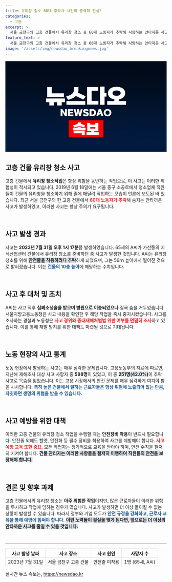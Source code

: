 ```yaml
---
title: 유리창 청소 60대 추락사 사건의 충격적 진실!
categories:
  - 고용
excerpt: >
  서울 금천구의 고층 건물에서 유리창 청소 중 60대 노동자가 추락해 사망하는 안타까운 사고가 발생했습니다. 경찰과 노동청이 사고 경위를 조사하며, 안전 문제에 대한 경각심이 다시금 커지고 있습니다.
feature_text: >
  서울 금천구의 고층 건물에서 유리창 청소 중 60대 노동자가 추락해 사망하는 안타까운 사고가 발생했습니다. 경찰과 노동청이 사고 경위를 조사하며, 안전 문제에 대한 경각심이 다시금 커지고 있습니다.
image: '/assets/img/newsdao_breakingnews.jpg'
---
```


<p><img src="/assets/img/newsdao_breakingnews.jpg" alt="firstkoreanews 속보" /></p>

<h2 data-ke-size="size26">고층 건물 유리창 청소 사고</h2>

<p data-ke-size="size16">고층 건물에서 <b>유리창 청소작업</b>은 항상 위험을 동반하는 작업으로, 이 사고는 이러한 위험성이 적시되고 있습니다. 2019년 6월 18일에는 서울 중구 소공로에서 청소업체 직원들이 건물의 유리창을 청소하기 위해 줄에 매달려 작업하는 모습이 언론에 보도된 바 있습니다. 최근 서울 금천구의 한 고층 건물에서 <b><span style="color: #ee2323;">60대 노동자가 추락</span></b>해 숨지는 안타까운 사고가 발생하였고, 이러한 사고는 항상 주의가 요구됩니다.</p>

<p data-ke-size="size16">&nbsp;</p>

<h2 data-ke-size="size26">사고 발생 경과</h2>

<p data-ke-size="size16">사고는 <b>2023년 7월 31일 오후 1시 17분</b>쯤 발생하였습니다. 65세의 A씨가 가산동의 지식산업센터 건물에서 유리창 청소를 준비하던 중 사고가 발생한 것입니다. A씨는 유리창 청소를 위해 <b><span style="background-color: #21538527;">안전줄을 착용하려다 추락</span></b>하게 되었으며, 그는 56ｍ 높이에서 떨어진 것으로 밝혀졌습니다. 이는 <b><span style="color: #1a5490;">건물의 10층 높이</span></b>에 해당하는 수치입니다.</p>

<p data-ke-size="size16">&nbsp;</p>

<h2 data-ke-size="size26">사고 후 대처 및 조치</h2>

<p data-ke-size="size16">A씨는 사고 직후 <b>심폐소생술을 받으며 병원으로 이송되었으나</b> 결국 숨을 거두었습니다. 서울지방고용노동청은 사고 내용을 확인한 후 해당 작업을 즉시 중지시켰습니다. 사고를 조사하는 경찰과 노동청은 <b><span style="color: #ee2323;">사고 경위와 중대재해처벌법 위반 여부를 면밀히 조사</span></b>하고 있습니다. 이를 통해 재발 방지를 위한 대책도 마련될 것으로 기대됩니다.</p>

<p data-ke-size="size16">&nbsp;</p>

<h2 data-ke-size="size26">노동 현장의 사고 통계</h2>

<p data-ke-size="size16">노동 현장에서 발생하는 사고는 매우 심각한 문제입니다. 고용노동부의 자료에 따르면, 지난해 재해조사 대상 사고 사망자 중 <b>598명</b>이 있었고, 이 중 <b><span style="background-color: #21538527;">251명(42.0%)</span></b>이 추락 사고로 목숨을 잃었습니다. 이는 고용 시장에서의 안전 문제를 매우 심각하게 여겨야 함을 시사합니다. <b><span style="color: #1a5490;">특히 높은 건물에서 일하는 근로자들은 항상 위험에 노출되어 있는 만큼, 자칫하면 생명의 위협을 받을 수 있습니다.</span></b></p>

<p data-ke-size="size16">&nbsp;</p>

<h2 data-ke-size="size26">사고 예방을 위한 대책</h2>

<p data-ke-size="size16">이러한 고층 건물의 유리창 청소 작업을 수행할 때는 <b>안전장비 착용</b>이 반드시 필요합니다. 안전줄 외에도 헬멧, 안전화 등 필수 장비를 착용하여 사고를 예방해야 합니다. <b><span style="color: #ee2323;">사고 예방 교육 또한 중요</span></b>, 모든 작업자는 정기적으로 교육을 받아야 하며, 안전 수칙을 철저히 지켜야 합니다. <b><span style="background-color: #21538527;">건물 관리자는 이러한 사항들을 철저히 이행하여 직원들의 안전을 보장해야 합니다.</span></b></p>

<p data-ke-size="size16">&nbsp;</p>

<h2 data-ke-size="size26">결론 및 향후 과제</h2>

<p data-ke-size="size16">고층 건물에서의 유리창 청소는 <b>아주 위험한 작업</b>이지만, 많은 근로자들이 이러한 위험을 무시하고 작업에 임하는 경우가 많습니다. 사고가 발생하면 더 이상 돌이킬 수 없는 상황이 발생할 수 있습니다. 따라서 정부와 기업 모두가 <b><span style="color: #1a5490;">안전 규정을 강화하고, 근로자 교육을 통해 예방에 힘써야 합니다.</span></b> <b><span style="background-color: #21538527;">이런 노력들이 결실을 맺게 된다면, 앞으로는 더 이상의 안타까운 사고를 줄일 수 있을 것입니다.</span></b></p>

<p data-ke-size="size16">&nbsp;</p>

<hr>

<table style="width: 100%; border-collapse: collapse;">
  <thead>
    <tr>
      <th style="border: 1px solid #ddd; text-align: center;"><b>사고 발생 날짜</b></th>
      <th style="border: 1px solid #ddd; text-align: center;"><b>사고 장소</b></th>
      <th style="border: 1px solid #ddd; text-align: center;"><b>사고 원인</b></th>
      <th style="border: 1px solid #ddd; text-align: center;"><b>사망자 수</b></th>
    </tr>
  </thead>
  <tbody>
    <tr>
      <td style="border: 1px solid #ddd; text-align: center;">2023년 7월 31일</td>
      <td style="border: 1px solid #ddd; text-align: center;">서울 금천구 고층 건물</td>
      <td style="border: 1px solid #ddd; text-align: center;">안전줄 미착용</td>
      <td style="border: 1px solid #ddd; text-align: center;">1명 (65세, A씨)</td>
    </tr>
  </tbody>
</table>

<p data-ke-size="size16"></p>
실시간 뉴스 속보는, <a href="https://newsdao.kr" rel="dofollow">https://newsdao.kr</a>


